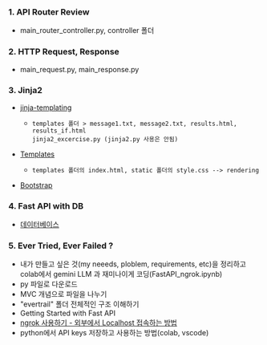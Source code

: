 ### 1. API Router Review
- main_router_controller.py, controller 폴더
  
### 2. HTTP Request, Response 
- main_request.py, main_response.py

### 3. Jinja2
- [jinja-templating](https://realpython.com/primer-on-jinja-templating/)
  -     templates 폴더 > message1.txt, message2.txt, results.html, results_if.html
        jinja2_excercise.py (jinja2.py 사용은 안됨)
- [Templates](https://fastapi.tiangolo.com/advanced/templates/)
  -     templates 폴더의 index.html, static 폴더의 style.css --> rendering
- [Bootstrap](https://getbootstrap.com/)

### 4. Fast API with DB
- [데이터베이스](https://tech.osci.kr/fastapi-%ED%8C%8C%EC%9D%B4%EC%8D%AC%EC%9C%BC%EB%A1%9C-%EA%B0%84%EB%8B%A8%ED%95%98%EA%B2%8C-%EC%9B%B9-api-%EB%A7%8C%EB%93%A4%EA%B8%B0/)

### 5. Ever Tried, Ever Failed ?
- 내가 만들고 싶은 것(my neeeds, ploblem, requirements, etc)을 정리하고 colab에서 gemini LLM 과 재미나이게 코딩(FastAPI_ngrok.ipynb)
- py 파일로 다운로드 
- MVC 개념으로 파일을 나누기
- "evertrail" 폴더 전체적인 구조 이해하기
- Getting Started with Fast API
- [ngrok 사용하기 - 외부에서 Localhost 접속하는 방법](https://velog.io/@kya754/ngrok-%EC%82%AC%EC%9A%A9%ED%95%98%EA%B8%B0)
- python에서 API keys 저장하고 사용하는 방법(colab, vscode)
